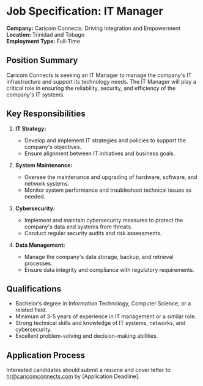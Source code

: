# Job Specification: IT Manager

**Company:** Caricom Connects: Driving Integration and Empowerment  
**Location:** Trinidad and Tobago  
**Employment Type:** Full-Time

## Position Summary

Caricom Connects is seeking an IT Manager to manage the company's IT infrastructure and support its technology needs. The IT Manager will play a critical role in ensuring the reliability, security, and efficiency of the company's IT systems.

## Key Responsibilities

1. **IT Strategy:**

   - Develop and implement IT strategies and policies to support the company's objectives.
   - Ensure alignment between IT initiatives and business goals.

2. **System Maintenance:**

   - Oversee the maintenance and upgrading of hardware, software, and network systems.
   - Monitor system performance and troubleshoot technical issues as needed.

3. **Cybersecurity:**

   - Implement and maintain cybersecurity measures to protect the company's data and systems from threats.
   - Conduct regular security audits and risk assessments.

4. **Data Management:**
   - Manage the company's data storage, backup, and retrieval processes.
   - Ensure data integrity and compliance with regulatory requirements.

## Qualifications

- Bachelor’s degree in Information Technology, Computer Science, or a related field.
- Minimum of 3-5 years of experience in IT management or a similar role.
- Strong technical skills and knowledge of IT systems, networks, and cybersecurity.
- Excellent problem-solving and decision-making abilities.

## Application Process

Interested candidates should submit a resume and cover letter to [hr@caricomconnects.com](mailto:hr@caricomconnects.com) by [Application Deadline].
